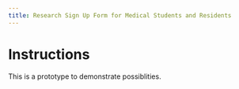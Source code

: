```yaml
---
title: Research Sign Up Form for Medical Students and Residents
---
```

# Instructions
This is a prototype to demonstrate possiblities.

